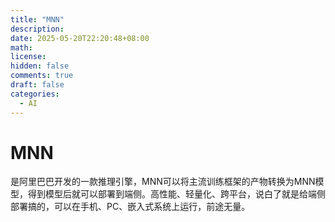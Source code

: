 ```yaml
---
title: "MNN"
description: 
date: 2025-05-20T22:20:48+08:00
math: 
license: 
hidden: false
comments: true
draft: false
categories:
  - AI
---
```


# MNN
是阿里巴巴开发的一款推理引擎，MNN可以将主流训练框架的产物转换为MNN模型，得到模型后就可以部署到端侧。高性能、轻量化、跨平台，说白了就是给端侧部署搞的，可以在手机、PC、嵌入式系统上运行，前途无量。



